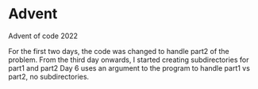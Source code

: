 # Advent
Advent of code 2022

For the first two days, the code was changed to handle part2 of the problem. From the third day onwards, I started creating subdirectories for part1 and part2
Day 6 uses an argument to the program to handle part1 vs part2, no subdirectories.
